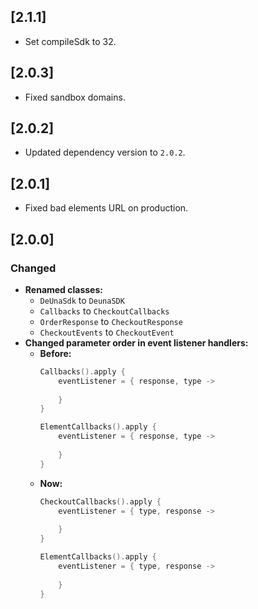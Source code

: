 ## [2.1.1]
- Set compileSdk to 32.

## [2.0.3]
- Fixed sandbox domains.

## [2.0.2]
- Updated dependency version to `2.0.2`.

## [2.0.1]
- Fixed bad elements URL on production.

## [2.0.0]

### Changed

* **Renamed classes:**
  * `DeUnaSdk` to `DeunaSDK`
  * `Callbacks` to `CheckoutCallbacks`
  * `OrderResponse` to `CheckoutResponse`
  * `CheckoutEvents` to `CheckoutEvent`
* **Changed parameter order in event listener handlers:**
  * **Before:**
      ```kotlin
      Callbacks().apply {
          eventListener = { response, type ->
              
          }
      }
      
      ElementCallbacks().apply {
          eventListener = { response, type ->
              
          }
      }
      ```
  * **Now:**
      ```kotlin
      CheckoutCallbacks().apply {
          eventListener = { type, response ->
              
          }
      }
      
      ElementCallbacks().apply {
          eventListener = { type, response ->
              
          }
      }
      ```